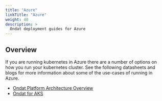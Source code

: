 ```yaml
---
title: "Azure"
linkTitle: "Azure"
weight: 40
description: >
  Ondat deployment guides for Azure
---
```


## Overview

If you are running kubernetes in Azure there are a number of options on how you run your kubernetes cluster.  See the following datasheets and blogs for more information about some of the use-cases of running in Azure.

* [Ondat Platform Architecture Overview](https://3402546.fs1.hubspotusercontent-na1.net/hubfs/3402546/Ondat%20-%20Platform%20Architecture.pdf)
* [Ondat for AKS](https://www.ondat.io/datasheets/ondat-aks)
